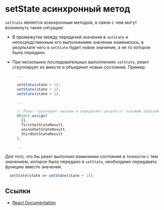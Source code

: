 # setState асинхронный метод

`setState` является асинхронным методом, в связи с чем могут возникнуть такие ситуации:

- В промежутке между передачей значения в `setState` и непосредственным его выполнением значение изменилось, в результате чего в `setState` будет новое значение, а не то которое было передано.
- При нескольких последовательных выполнениях `setState`, реакт сгруппирует их вместе и объединит новые состояния. Пример:

  ```js
    ...

    setState(state + 1);
    setState(state + 1);
    setState(state + 1);

    ...

    // Реакт группирует вызовы и определяет результат похожим образом
    Object.assign(
      {},
      firstSetStateResult,
      secondSetStateResult,
      thirdSetStateResult
    );

    ...
  ```

Для того, что бы реакт выполнил изменение состояния в точности с тем значением, которое было передано в `setState`, необходимо передавать функцию вместо значения.

```js
  setState(state => setState(state + 1));
```

## Ссылки

- [React Documentation](https://reactjs.org/docs/react-component.html#setstate)
